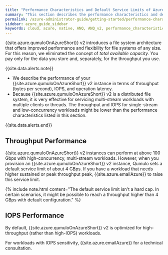 ```yaml
---
title: "Performance Characteristics and Default Service Limits of Azure Native Qumulo v2"
summary: "This section describes the performance characteristics and default service limits of Azure Native Qumulo (ANQ) v2."
permalink: /azure-administrator-guide/getting-started/performance-characteristics-default-limits-azure-native-qumulo.html
sidebar: azure_guide_sidebar
keywords: cloud, azure, native, ANQ, ANQ_v2, performance_characteristics, performance, characteristics, limits, default_limit, service_limit
---
```


{{site.azure.qumuloOnAzureShort}} v2 introduces a file system architecture that offers improved performance and flexibility for file systems of any size. For this reason, we eliminated the concept of _total available capacity._ You pay only for the data you store and, separately, for the throughput you use.

{{site.data.alerts.note}}
<ul>
  <li>We describe the performance of your {{site.azure.qumuloOnAzureShort}} v2 instance in terms of throughput (bytes per second), IOPS, and operation latency.</li>
  <li>Because {{site.azure.qumuloOnAzureShort}} v2 is a distributed file system, it is very effective for servicing multi-stream workloads with multiple clients or threads. The throughput and IOPS for single-stream and low-concurrency workloads might be lower than the performance characteristics listed in this section.</li>
</ul>
{{site.data.alerts.end}}

## Throughput Performance
{{site.azure.qumuloOnAzureShort}} v2 instances can perform at above 100 Gbps with high-concurrency, multi-stream workloads. However, when you provision an {{site.azure.qumuloOnAzureShort}} v2 instance, Qumulo sets a default service limit of about 4 GBps. If you have a workload that needs higher sustained or peak throughput peak, {{site.azure.emailAzure}} to raise this service limit. 

{% include note.html content="The default service limit isn't a hard cap. In certain scenarios, it might be possible to reach a throughput higher than 4 GBps with default configuration." %}

## IOPS Performance
By default, {{site.azure.qumuloOnAzureShort}} v2 is optimized for high-throughput (rather than high-IOPS) workloads. 

For workloads with IOPS sensitivity, {{site.azure.emailAzure}} for a technical consultation.
